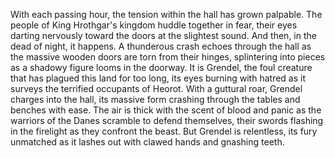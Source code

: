 With each passing hour, the tension within the hall has grown palpable. The people of King Hrothgar's kingdom huddle together in fear, their eyes darting nervously toward the doors at the slightest sound.
And then, in the dead of night, it happens.
A thunderous crash echoes through the hall as the massive wooden doors are torn from their hinges, splintering into pieces as a shadowy figure looms in the doorway. It is Grendel, the foul creature that has plagued this land for too long, its eyes burning with hatred as it surveys the terrified occupants of Heorot.
With a guttural roar, Grendel charges into the hall, its massive form crashing through the tables and benches with ease. The air is thick with the scent of blood and panic as the warriors of the Danes scramble to defend themselves, their swords flashing in the firelight as they confront the beast.
But Grendel is relentless, its fury unmatched as it lashes out with clawed hands and gnashing teeth. 